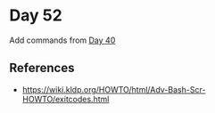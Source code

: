 # Day 52

Add commands from [Day 40](../040)

## References

* https://wiki.kldp.org/HOWTO/html/Adv-Bash-Scr-HOWTO/exitcodes.html

